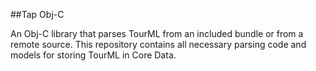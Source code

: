 ##Tap Obj-C

An Obj-C library that parses TourML from an included bundle or from a remote source. This repository contains all necessary parsing code and models for storing TourML in Core Data.
